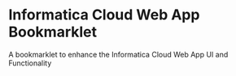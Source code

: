 # Informatica Cloud Web App Bookmarklet #

A bookmarklet to enhance the Informatica Cloud Web App UI and Functionality